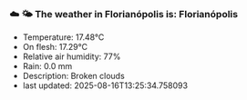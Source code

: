 ### ☁️ 🌤️  The weather in Florianópolis is: Florianópolis

- Temperature: 17.48°C
- On flesh: 17.29°C
- Relative air humidity: 77%
- Rain: 0.0 mm
- Description: Broken clouds
- last updated: 2025-08-16T13:25:34.758093
